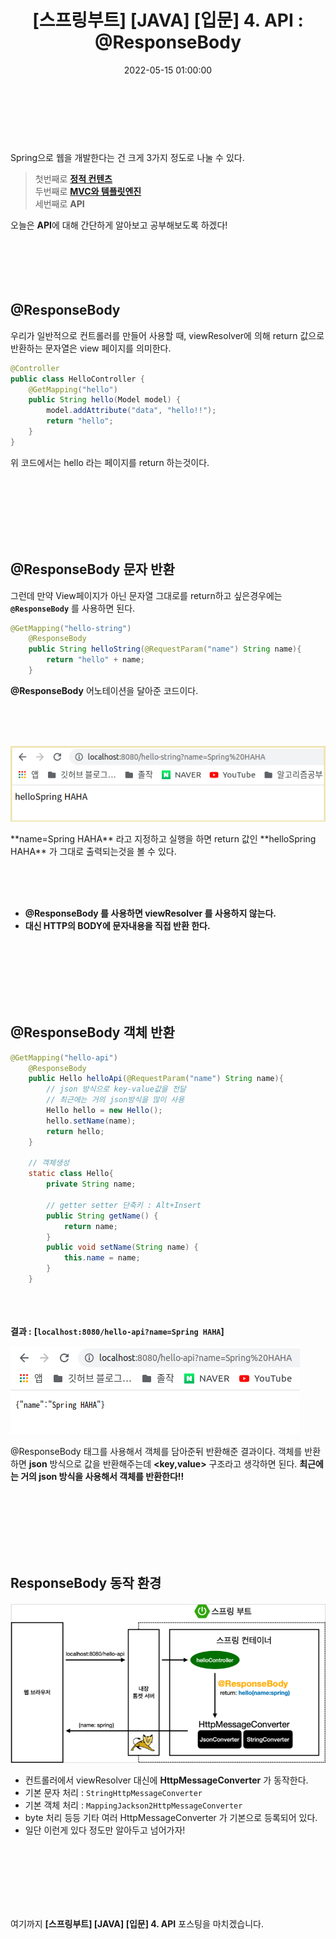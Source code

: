 ﻿---
permalink: /2022-05-18-스프링 입문_API/
title: "[스프링부트] [JAVA] [입문] 4. API : @ResponseBody"
date: 2022-05-15 01:00:00
toc: true
toc_sticky: true
toc_label: "스프링부트"
categories:
- Spring Boot
tags:
- Spring Boot
---
<br><br><br>

Spring으로 웹을 개발한다는 건 크게 3가지 정도로 나눌 수 있다.

> 첫번째로 [**정적 컨텐츠**](https://idkim97.github.io/2022-05-13-%EC%8A%A4%ED%94%84%EB%A7%81%20%EC%9E%85%EB%AC%B8_%EC%A0%95%EC%A0%81%EC%BB%A8%ED%85%90%EC%B8%A0/)  
> 두번째로 [**MVC와 템플릿엔진**](https://idkim97.github.io/2022-05-18-%EC%8A%A4%ED%94%84%EB%A7%81%20%EC%9E%85%EB%AC%B8_MVC/)  
> 세번째로 **API**  

오늘은 **API**에 대해 간단하게 알아보고 공부해보도록 하겠다!
<br><br><br><br><br><br>

## @ResponseBody

우리가 일반적으로 컨트롤러를 만들어 사용할 때, viewResolver에 의해 return 값으로 반환하는 문자열은 view 페이지를 의미한다.

```java
@Controller
public class HelloController {
    @GetMapping("hello")
    public String hello(Model model) {
        model.addAttribute("data", "hello!!");
        return "hello";
    }
}
```
위 코드에서는 hello 라는 페이지를 return 하는것이다.

<br><br><br><br><br><br>

## @ResponseBody 문자 반환

그런데 만약 View페이지가 아닌 문자열 그대로를 return하고 싶은경우에는 **```@ResponseBody```** 를 사용하면 된다.

```java
@GetMapping("hello-string")
    @ResponseBody
    public String helloString(@RequestParam("name") String name){
        return "hello" + name;
    }
```
**@ResponseBody** 어노테이션을 달아준 코드이다.

<br><br><br>

<p align="left">
<img src="https://github.com/idkim97/idkim97.github.io/blob/master/img/api1.png?raw=true">
</p>
**name=Spring HAHA** 라고 지정하고 실행을 하면 return 값인 **helloSpring HAHA** 가 그대로 출력되는것을 볼 수 있다.

<br><br><br>

- **@ResponseBody 를 사용하면 viewResolver 를 사용하지 않는다.**  
- **대신 HTTP의 BODY에 문자내용을 직접 반환 한다.**  

<br><br><br><br><br><br>

## @ResponseBody 객체 반환

```java
@GetMapping("hello-api")
    @ResponseBody
    public Hello helloApi(@RequestParam("name") String name){
        // json 방식으로 key-value값을 전달
        // 최근에는 거의 json방식을 많이 사용
        Hello hello = new Hello();
        hello.setName(name);
        return hello;
    }

	// 객체생성
    static class Hello{
        private String name;

        // getter setter 단축키 : Alt+Insert
        public String getName() {
            return name;
        }
        public void setName(String name) {
            this.name = name;
        }
    }
```

<br><br><br>
 **결과 :** **[```localhost:8080/hello-api?name=Spring HAHA```]**
<p align="left">
<img src="https://github.com/idkim97/idkim97.github.io/blob/master/img/api2.png?raw=true">
</p>

@ResponseBody 태그를 사용해서 객체를 담아준뒤 반환해준 결과이다.
객체를 반환하면 **json** 방식으로 값을 반환해주는데 **<key,value>** 구조라고 생각하면 된다. 
**최근에는 거의 json 방식을 사용해서 객체를 반환한다!!**

<br><br><br><br><br><br>

## ResponseBody 동작 환경
<p align="left">
<img src="https://github.com/idkim97/idkim97.github.io/blob/master/img/api3.png?raw=true">
</p>

- 컨트롤러에서 viewResolver 대신에 **HttpMessageConverter** 가 동작한다.
- 기본 문자 처리 : ```StringHttpMessageConverter```
- 기본 객체 처리 : ```MappingJackson2HttpMessageConverter```
- byte 처리 등등 기타 여러 HttpMessageConverter 가 기본으로 등록되어 있다.
- 일단 이런게 있다 정도만 알아두고 넘어가자!


<br><br><br><br><br><br>

여기까지 **[스프링부트] [JAVA] [입문] 4. API** 포스팅을 마치겠습니다.
